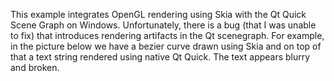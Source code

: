 This example integrates OpenGL rendering using Skia with the Qt Quick Scene Graph on Windows. Unfortunately, there is a bug (that I was unable to fix) that introduces rendering artifacts in the Qt scenegraph.
For example, in the picture below we have a bezier curve drawn using Skia and on top of that a text string rendered using native Qt Quick. The text appears blurry and broken.


